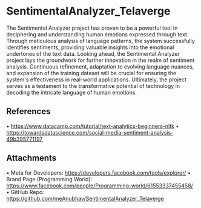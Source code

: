 # SentimentalAnalyzer_Telaverge

The Sentimental Analyzer project has proven to be a powerful tool in deciphering and understanding human emotions expressed through text. Through meticulous analysis of language patterns, the system successfully identifies sentiments, providing valuable insights into the emotional undertones of the text data.
Looking ahead, the Sentimental Analyzer project lays the groundwork for further innovation in the realm of sentiment analysis. Continuous refinement, adaptation to evolving language nuances, and expansion of the training dataset will be crucial for ensuring the system's effectiveness in real-world applications. Ultimately, the project serves as a testament to the transformative potential of technology in decoding the intricate language of human emotions.

## References

•	https://www.datacamp.com/tutorial/text-analytics-beginners-nltk
•	https://towardsdatascience.com/social-media-sentiment-analysis-49b395771197

## Attachments

•	Meta for Developers: https://developers.facebook.com/tools/explorer/
•	Brand Page (Programming World): https://www.facebook.com/people/Programming-world/61553337455458/
•	GitHub Repo: https://github.com/meAnubhav/SentimentalAnalyzer_Telaverge
